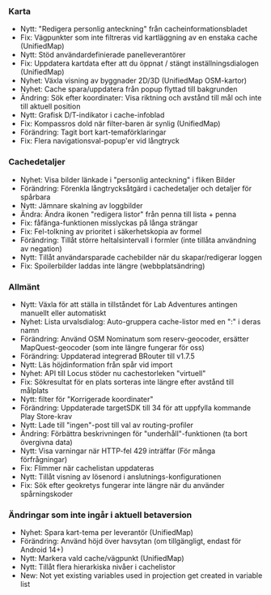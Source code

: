 ### Karta
- Nytt: "Redigera personlig anteckning" från cacheinformationsbladet
- Fix: Vägpunkter som inte filtreras vid kartläggning av en enstaka cache (UnifiedMap)
- Nytt: Stöd användardefinierade panelleverantörer
- Fix: Uppdatera kartdata efter att du öppnat / stängt inställningsdialogen (UnifiedMap)
- Nyhet: Växla visning av byggnader 2D/3D (UnifiedMap OSM-kartor)
- Nyhet: Cache spara/uppdatera från popup flyttad till bakgrunden
- Ändring: Sök efter koordinater: Visa riktning och avstånd till mål och inte till aktuell position
- Nytt: Grafisk D/T-indikator i cache-infoblad
- Fix: Kompassros dold när filter-baren är synlig (UnifiedMap)
- Förändring: Tagit bort kart-temaförklaringar
- Fix: Flera navigationsval-popup'er vid långtryck

### Cachedetaljer
- Nyhet: Visa bilder länkade i "personlig anteckning" i fliken Bilder
- Förändring: Förenkla långtrycksåtgärd i cachedetaljer och detaljer för spårbara
- Nytt: Jämnare skalning av loggbilder
- Ändra: Ändra ikonen "redigera listor" från penna till lista + penna
- Fix: fåfänga-funktionen misslyckas på långa strängar
- Fix: Fel-tolkning av prioritet i säkerhetskopia av formel
- Förändring: Tillåt större heltalsintervall i formler (inte tillåta användning av negation)
- Nytt: Tillåt användarsparade cachebilder när du skapar/redigerar loggen
- Fix: Spoilerbilder laddas inte längre (webbplatsändring)

### Allmänt
- Nytt: Växla för att ställa in tillståndet för Lab Adventures antingen manuellt eller automatiskt
- Nyhet: Lista urvalsdialog: Auto-gruppera cache-listor med en ":" i deras namn
- Förändring: Använd OSM Nominatum som reserv-geocoder, ersätter MapQuest-geocoder (som inte längre fungerar för oss)
- Förändring: Uppdaterad integrerad BRouter till v1.7.5
- Nytt: Läs höjdinformation från spår vid import
- Nyhet: API till Locus stöder nu cachestorleken "virtuell"
- Fix: Sökresultat för en plats sorteras inte längre efter avstånd till målplats
- Nytt: filter för "Korrigerade koordinater"
- Förändring: Uppdaterade targetSDK till 34 för att uppfylla kommande Play Store-krav
- Nytt: Lade till "ingen"-post till val av routing-profiler
- Ändring: Förbättra beskrivningen för "underhåll"-funktionen (ta bort övergivna data)
- Nytt: Visa varningar när HTTP-fel 429 inträffar (För många förfrågningar)
- Fix: Flimmer när cachelistan uppdateras
- Nytt: Tillåt visning av lösenord i anslutnings-konfigurationen
- Fix: Sök efter geokretys fungerar inte längre när du använder spårningskoder

### Ändringar som inte ingår i aktuell betaversion
- Nyhet: Spara kart-tema per leverantör (UnifiedMap)
- Förändring: Använd höjd över havsytan (om tillgängligt, endast för Android 14+)
- Nytt: Markera vald cache/vägpunkt (UnifiedMap)
- Nytt: Tillåt flera hierarkiska nivåer i cachelistor
- New: Not yet existing variables used in projection get created in variable list
